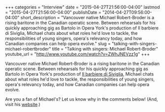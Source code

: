 +++
categories = "Interview"
date = "2015-04-27T21:56:00-04:00"
lastmod = "2015-04-27T21:56:00-04:00"
publishDate = "2014-04-27T09:56:00-04:00"
short_description = "Vancouver native Michael Robert-Broder is a rising baritone in the Canadian operatic scene. Between rehearsals for his quickly approaching gig as Bartolo in Opera York&#039;s production of Il barbiere di Siviglia, Michael chats about what roles he&#039;d love to tackle, the responsibilities of young singers, opera&#039;s relevancy today, and how Canadian companies can help opera evolve."
slug = "talking-with-singers-michael-robertbroder"
title = "Talking with singers: Michael Robert-Broder"
youtube_url = "http://www.youtube.com/watch?v=ZWhJNEVzz1g"
+++

Vancouver native Michael Robert-Broder is a rising baritone in the Canadian operatic scene. Between rehearsals for his quickly approaching gig as Bartolo in Opera York's production of [Il barbiere di Siviglia](http://www.operayork.com/springseason.html), Michael chats about what roles he'd love to tackle, the responsibilities of young singers, opera's relevancy today, and how Canadian companies can help opera evolve.

Are you a fan of Michael's? Let us know why in the comments below! (And, visit his [website](http://www.michaelrobertbroder.com/).)
